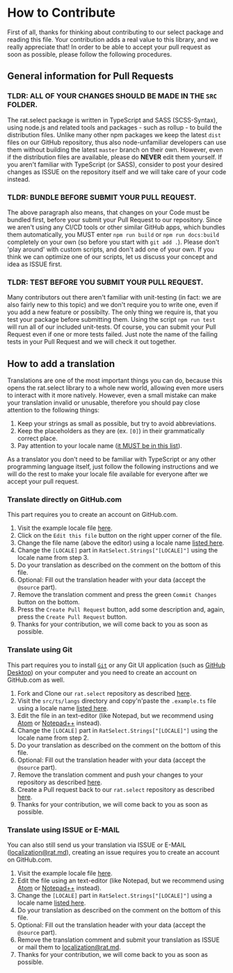 How to Contribute
=================

First of all, thanks for thinking about contributing to our select package and reading this file. 
Your contribution adds a real value to this library, and we really appreciate that! In order to be 
able to accept your pull request as soon as possible, please follow the following procedures.


General information for Pull Requests
-------------------------------------

### **TLDR**: ALL OF YOUR CHANGES SHOULD BE MADE IN THE `SRC` FOLDER.

The rat.select package is written in TypeScript and SASS (SCSS-Syntax), using node.js and related 
tools and packages - such as rollup - to build the distribution files. Unlike many other npm 
packages we keep the latest `dist` files on our GitHub repository, thus also node-unfamiliar 
developers can use them without building the latest `master` branch on their own. However, even if 
the distribution files are available, please do **NEVER** edit them yourself. If you aren't familiar 
with TypeScript (or SASS), consider to post your desired changes as ISSUE on the repository itself 
and we will take care of your code instead.


### **TLDR**: BUNDLE BEFORE SUBMIT YOUR PULL REQUEST.

The above paragraph also means, that changes on your Code must be bundled first, before your submit 
your Pull Request to our repository. Since we aren't using any CI/CD tools or other similar GitHub 
apps, which bundles them automatically, you MUST enter `npm run build` or `npm run docs:build` 
completely on your own (so before you start with `git add .`). Please don't 'play around' with 
custom scripts, and don't add one of your own. If you think we can optimize one of our scripts, let 
us discuss your concept and idea as ISSUE first.


### **TLDR**: TEST BEFORE YOU SUBMIT YOUR PULL REQUEST.

Many contributors out there aren't familiar with unit-testing (in fact: we are also fairly new to 
this topic) and we don't require you to write one, even if you add a new feature or possibilty. 
The only thing we require is, that you test your package before submitting them. Using the script 
`npm run test` will run all of our included unit-tests. Of course, you can submit your Pull Request 
even if one or more tests failed. Just note the name of the failing tests in your Pull Request and 
we will check it out together.


How to add a translation
------------------------

Translations are one of the most important things you can do, because this opens the rat.select 
library to a whole new world, allowing even more users to interact with it more natively. However, 
even a small mistake can make your translation invalid or unusable, therefore you should pay close 
attention to the following things:

1.  Keep your strings as small as possible, but try to avoid abbreviations.
2.  Keep the placeholders as they are (ex. `[0]`) in their grammatically correct place.
3.  Pay attention to your locale name ([it MUST be in this list](https://github.com/umpirsky/locale-list/blob/master/data/en_GB/locales.csv)).

As a translator you don't need to be familiar with TypeScript or any other programming language 
itself, just follow the following instructions and we will do the rest to make your locale file 
available for everyone after we accept your pull request.


### Translate directly on GitHub.com

This part requires you to create an account on GitHub.com.

1.  Visit the example locale file [here](https://github.com/pytesNET/rat.select/blob/master/src/ts/langs/.example.ts).
2.  Click on the `Edit this file` button on the right upper corner of the file.
3.  Change the file name (above the editor) using a locale name [listed here](https://github.com/umpirsky/locale-list/blob/master/data/en_GB/locales.csv).
4.  Change the `[LOCALE]` part in `RatSelect.Strings["[LOCALE]"]` using the locale name from step 3.
5.  Do your translation as described on the comment on the bottom of this file.
6.  Optional: Fill out the translation header with your data (accept the `@source` part).
7.  Remove the translation comment and press the green `Commit Changes` button on the bottom.
8.  Press the `Create Pull Request` button, add some description and, again, press the `Create Pull Request` button.
9.  Thanks for your contribution, we will come back to you as soon as possible.


### Translate using Git

This part requires you to install [`Git`](https://git-scm.com/) or any Git UI application (such as 
[GitHub Desktop](https://desktop.github.com/)) on your computer and you need to create an account 
on GitHub.com as well.

1.  Fork and Clone our `rat.select` repository as described [here](https://docs.github.com/en/github/getting-started-with-github/fork-a-repo).
2.  Visit the `src/ts/langs` directory and copy'n'paste the `.example.ts` file using a locale name [listed here](https://github.com/umpirsky/locale-list/blob/master/data/en_GB/locales.csv).
3.  Edit the file in an text-editor (like Notepad, but we recommend using [Atom](https://atom.io/) or [Notepad++](https://notepad-plus-plus.org/downloads/) instead).
4.  Change the `[LOCALE]` part in `RatSelect.Strings["[LOCALE]"]` using the locale name from step 2.
5.  Do your translation as described on the comment on the bottom of this file.
6.  Optional: Fill out the translation header with your data (accept the `@source` part).
7.  Remove the translation comment and push your changes to your repository as described [here](https://docs.github.com/en/desktop/contributing-and-collaborating-using-github-desktop/pushing-changes-to-github).
8.  Create a Pull request back to our `rat.select` repository as described [here](https://docs.github.com/en/github/collaborating-with-issues-and-pull-requests/creating-a-pull-request).
9.  Thanks for your contribution, we will come back to you as soon as possible.


### Translate using ISSUE or E-MAIL

You can also still send us your translation via ISSUE or E-MAIL (localization@rat.md), creating an 
issue requires you to create an account on GitHub.com.

1.  Visit the example locale file [here](https://github.com/pytesNET/rat.select/blob/master/src/ts/langs/.example.ts).
2.  Edit the file using an text-editor (like Notepad, but we recommend using [Atom](https://atom.io/) or [Notepad++](https://notepad-plus-plus.org/downloads/) instead).
3.  Change the `[LOCALE]` part in `RatSelect.Strings["[LOCALE]"]` using a locale name [listed here](https://github.com/umpirsky/locale-list/blob/master/data/en_GB/locales.csv).
4.  Do your translation as described on the comment on the bottom of this file.
5.  Optional: Fill out the translation header with your data (accept the `@source` part).
6.  Remove the translation comment and submit your translation as ISSUE or mail them to localization@rat.md.
7.  Thanks for your contribution, we will come back to you as soon as possible.
